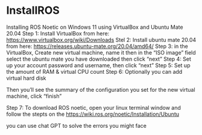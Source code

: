 # InstallROS
Installing ROS Noetic on Windows 11 using VirtualBox and Ubuntu Mate 20.04
Step 1: 
Install VirtualBox from here: https://www.virtualbox.org/wiki/Downloads 
Stel 2:
Install ubuntu mate 20.04 from here: https://releases.ubuntu-mate.org/20.04/amd64/
Step 3:
in the VirtualBox, Create new virtual machine, name it then in the “ISO image” field select the ubuntu mate you have downloaded then click “next”
Step 4:
Set up your account password and username, then click “next”
Step 5:
Set up the amount of RAM & virtual CPU count
Step 6:
Optionally you can add virtual hard disk

Then you’ll see the summary of the configuration you set for the new virtual machine, click “finish”

Step 7:
To download ROS noetic, open your linux terminal window and follow the stepts on the https://wiki.ros.org/noetic/Installation/Ubuntu

you can use chat GPT to solve the errors you might face
